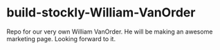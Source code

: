 # build-stockly-William-VanOrder
Repo for our very own William VanOrder. He will be making an awesome marketing page. Looking forward to it.
